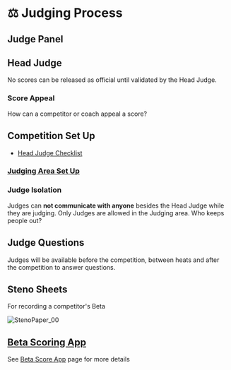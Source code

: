 # ⚖ Judging Process

## Judge Panel

## Head Judge

No scores can be released as official until validated by the Head Judge. 

### Score Appeal
How can a competitor or coach appeal a score?

## Competition Set Up

- [Head Judge Checklist](/development/Downloads#head-judge-checklist)

### [Judging Area Set Up](/judging/JudgingAreaSetUp)





### Judge Isolation
Judges can **not communicate with anyone** besides the Head Judge while they are judging. Only Judges are allowed in the Judging area. Who keeps people out?

## Judge Questions
Judges will be available before the competition, between heats and after the competition to answer questions.


## Steno Sheets

For recording a competitor's Beta

![StenoPaper_00](/StenoPaper_00.jpg)

## [Beta Scoring App](/judging/BetaScoreApp)

See [Beta Score App](/judging/BetaScoreApp) page for more details












